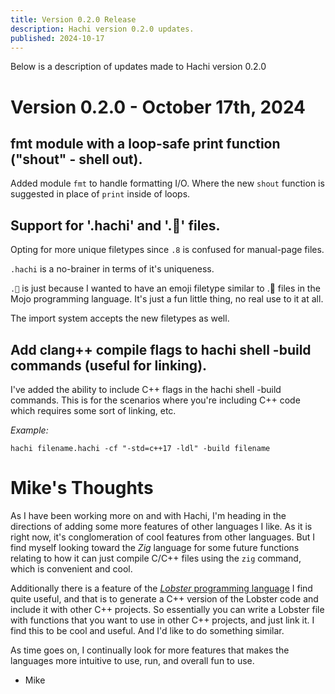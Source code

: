 ```yaml
---
title: Version 0.2.0 Release
description: Hachi version 0.2.0 updates.
published: 2024-10-17
---
```


Below is a description of updates made to Hachi version 0.2.0

# Version 0.2.0 - October 17th, 2024

## fmt module with a loop-safe print function ("shout" - shell out).
Added module `fmt` to handle formatting I/O. Where the new `shout` function is suggested in place of `print` inside of loops.

## Support for '.hachi' and '.🐺' files.
Opting for more unique filetypes since `.8` is confused for manual-page files.

`.hachi` is a no-brainer in terms of it's uniqueness.

`.🐺` is just because I wanted to have an emoji filetype similar to .🐍 files in the Mojo programming language. It's just a fun little thing, no real use to it at all.

The import system accepts the new filetypes as well.

## Add clang++ compile flags to hachi shell -build commands (useful for linking).
I've added the ability to include C++ flags in the hachi shell -build commands. This is for the scenarios where you're including C++ code which requires some sort of linking, etc.

*Example:*

    hachi filename.hachi -cf "-std=c++17 -ldl" -build filename

# Mike's Thoughts
As I have been working more on and with Hachi, I'm heading in the directions of adding some more features of other languages I like. As it is right now, it's conglomeration of cool features from other languages. But I find myself looking toward the *Zig* language for some future functions relating to how it can just compile C/C++ files using the `zig` command, which is convenient and cool.

Additionally there is a feature of the [*Lobster* programming language](https://strlen.com/lobster/) I find quite useful, and that is to generate a C++ version of the Lobster code and include it with other C++ projects. So essentially you can write a Lobster file with functions that you want to use in other C++ projects, and just link it. I find this to be cool and useful. And I'd like to do something similar.

As time goes on, I continually look for more features that makes the languages more intuitive to use, run, and overall fun to use.

- Mike

